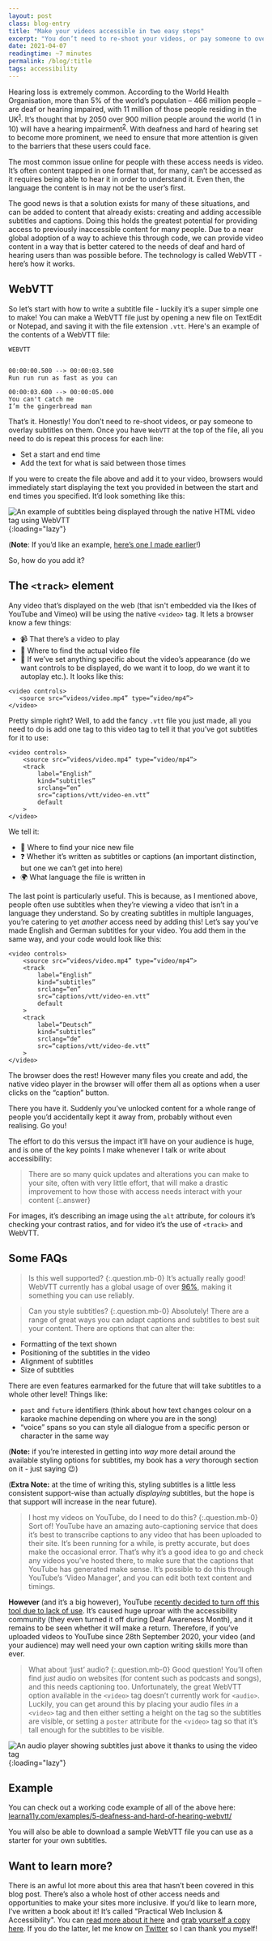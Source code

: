 ```yaml
---
layout: post
class: blog-entry
title: "Make your videos accessible in two easy steps"
excerpt: "You don’t need to re-shoot your videos, or pay someone to overlay subtitles on them. Give me a few minutes of your time and I'll show you how easy it is!"
date: 2021-04-07
readingtime: ~7 minutes
permalink: /blog/:title
tags: accessibility
---
```


Hearing loss is extremely common. According to the World Health Organisation, more than 5% of the world’s population – 466 million people – are deaf or hearing impaired, with 11 million of those people residing in the UK<sup>[1](https://www.gov.uk/government/publications/understanding-disabilities-and-impairments-user-profiles/saleem-profoundly-deaf-user)</sup>. It’s thought that by 2050 over 900 million people around the world (1 in 10) will have a hearing impairment<sup>[2](http://www.web-accessibility.org.uk/web-accessibility-for-the-deaf-and-hard-of-hearing.html)</sup>. With deafness and hard of hearing set to become more prominent, we need to ensure that more attention is given to the barriers that these users could face.

The most common issue online for people with these access needs is video. It’s often content trapped in one format that, for many, can’t be accessed as it requires being able to hear it in order to understand it. Even then, the language the content is in may not be the user’s first.

The good news is that a solution exists for many of these situations, and can be added to content that already exists: creating and adding accessible subtitles and captions. Doing this holds the greatest potential for providing access to previously inaccessible content for many people. Due to a near global adoption of a way to achieve this through code, we can provide video content in a way that is better catered to the needs of deaf and hard of hearing users than was possible before. The technology is called WebVTT - here’s how it works.

## WebVTT
So let’s start with how to write a subtitle file - luckily it’s a super simple one to make! You can make a WebVTT file just by opening a new file on TextEdit or Notepad, and saving it with the file extension `.vtt`. Here's an example of the contents of a WebVTT file:

```
WEBVTT


00:00:00.500 --> 00:00:03.500
Run run run as fast as you can

00:00:03.600 --> 00:00:05.000
You can't catch me
I’m the gingerbread man
```

That’s it. Honestly! You don’t need to re-shoot videos, or pay someone to overlay subtitles on them. Once you have `WebVTT` at the top of the file, all you need to do is repeat this process for each line:
- Set a start and end time
- Add the text for what is said between those times

If you were to create the file above and add it to your video, browsers would immediately start displaying the text you provided in between the start and end times you specified. It’d look something like this:

![An example of subtitles being displayed through the native HTML video tag using WebVTT](/static/img/posts/make-your-videos-accessible-in-two-easy-steps/caption-example.jpg){:loading="lazy"}

(**Note**: If you’d like an example, [here’s one I made earlier](http://learna11y.com/examples/5-deafness-and-hard-of-hearing-webvtt/vtt/video.vtt)!)

So, how do you add it?

## The `<track>` element
Any video that’s displayed on the web (that isn't embedded via the likes of YouTube and Vimeo) will be using the native `<video>` tag. It lets a browser know a few things:
- 📹 That there’s a video to play
- 🔎 Where to find the actual video file
- 🎨 If we’ve set anything specific about the video’s appearance (do we want controls to be displayed, do we want it to loop, do we want it to autoplay etc.). It looks like this:

```
<video controls>
   <source src=“videos/video.mp4” type=“video/mp4”>
</video>
```

Pretty simple right? Well, to add the fancy `.vtt` file you just made, all you need to do is add one tag to this video tag to tell it that you’ve got subtitles for it to use:

```
<video controls>
    <source src=“videos/video.mp4” type=“video/mp4”>
    <track
        label=“English”
        kind=“subtitles”
        srclang=“en”
        src=“captions/vtt/video-en.vtt”
        default
    >
</video>
```

We tell it:
- 🔎 Where to find your nice new file
- ❓ Whether it’s written as subtitles or captions (an important distinction, but one we can’t get into here)
- 🌍 What language the file is written in

The last point is particularly useful. This is because, as I mentioned above, people often use subtitles when they’re viewing a video that isn’t in a language they understand. So by creating subtitles in multiple languages, you’re catering to yet *another* access need by adding this! Let’s say you’ve made English and German subtitles for your video. You add them in the same way, and your code would look like this:

```
<video controls>
    <source src=“videos/video.mp4” type=“video/mp4”>
    <track
        label=“English”
        kind=“subtitles”
        srclang=“en”
        src=“captions/vtt/video-en.vtt”
        default
    >
    <track
        label=“Deutsch”
        kind=“subtitles”
        srclang=“de”
        src=“captions/vtt/video-de.vtt”
    >
</video>
```

The browser does the rest! However many files you create and add, the native video player in the browser will offer them all as options when a user clicks on the “caption” button.

There you have it. Suddenly you’ve unlocked content for a whole range of people you’d accidentally kept it away from, probably without even realising. Go you!

The effort to do this versus the impact it’ll have on your audience is huge, and is one of the key points I make whenever I talk or write about accessibility:

> There are so many quick updates and alterations you can make to your site, often with very little effort, that will make a drastic improvement to how those with access needs interact with your content
{:.answer}

For images, it’s describing an image using the `alt` attribute, for colours it’s checking your contrast ratios, and for video it’s the use of `<track>` and WebVTT.

## Some FAQs
> Is this well supported?
{:.question.mb-0}
It’s actually really good! WebVTT currently has a global usage of over [96%](https://caniuse.com/webvtt), making it something you can use reliably.

> Can you style subtitles?
{:.question.mb-0}
Absolutely! There are a range of great ways you can adapt captions and subtitles to best suit your content. There are options that can alter the:
- Formatting of the text shown
- Positioning of the subtitles in the video
- Alignment of subtitles
- Size of subtitles

There are even features earmarked for the future that will take subtitles to a whole other level! Things like:
- `past` and `future` identifiers (think about how text changes colour on a karaoke machine depending on where you are in the song)
- “voice” spans so you can style all dialogue from a specific person or character in the same way

(**Note:** if you’re interested in getting into *way* more detail around the available styling options for subtitles, my book has a *very* thorough section on it - just saying 😉)

(**Extra Note:** at the time of writing this, styling subtitles is a little less consistent support-wise than actually *displaying* subtitles, but the hope is that support will increase in the near future).

> I host my videos on YouTube, do I need to do this?
{:.question.mb-0}
Sort of! YouTube have an amazing auto-captioning service that does it’s best to transcribe captions to any video that has been uploaded to their site. It’s been running for a while, is pretty accurate, but does make the occasional error. That’s why it’s a good idea to go and check any videos you’ve hosted there, to make sure that the captions that YouTube has generated make sense. It’s possible to do this through YouTube’s ‘Video Manager’, and you can edit both text content and timings.

**However** (and it’s a big however), YouTube [recently decided to turn off this tool due to lack of use](https://www.theverge.com/2020/7/31/21349401/youtube-community-captions-deaf-creators-accessibility-google). It’s caused huge uproar with the accessibility community (they even turned it off during Deaf Awareness Month), and it remains to be seen whether it will make a return. Therefore, if you’ve uploaded videos to YouTube since 28th September 2020, your video (and your audience) may well need your own caption writing skills more than ever.

> What about ‘just’ audio?
{:.question.mb-0}
Good question! You’ll often find *just* audio on websites (for content such as podcasts and songs), and this needs captioning too. Unfortunately, the great WebVTT option available in the `<video>` tag doesn’t currently work for `<audio>`. Luckily, you can get around this by placing your audio files *in* a `<video>` tag and then either setting a height on the tag so the subtitles are visible, or setting a `poster` attribute for the `<video>` tag so that it’s tall enough for the subtitles to be visible.

![An audio player showing subtitles just above it thanks to using the video tag](/static/img/posts/make-your-videos-accessible-in-two-easy-steps/audio-player-with-subtitles.jpg){:loading="lazy"}


## Example
You can check out a working code example of all of the above here:
[learna11y.com/examples/5-deafness-and-hard-of-hearing-webvtt/](https://learna11y.com/examples/5-deafness-and-hard-of-hearing-webvtt/)

You will also be able to download a sample WebVTT file you can use as a starter for your own subtitles.

## Want to learn more?
There is an awful lot more about this area that hasn’t been covered in this blog post. There’s also a whole host of other access needs and opportunities to make your sites more inclusive. If you’d like to learn more, I’ve written a book about it! It’s called "Practical Web Inclusion & Accessibility". You can [read more about it here](https://learna11y.com) and [grab yourself a copy here](https://learna11y.com/buy). If you do the latter, let me know on [Twitter](https://twitter.com/MrFirthy) so I can thank you myself!
